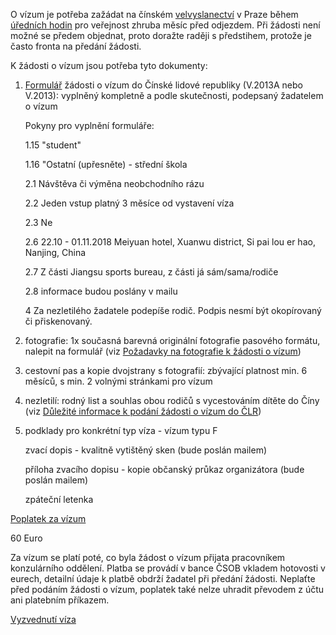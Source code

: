 O vízum je potřeba zažádat na čínském [velvyslanectví](https://www.google.co.uk/maps/place/Pelléova+71%2F18,+160+00+Praha+6-Bubeneč,+Czechia/@50.1014338,14.4052059,17z/data=!3m1!4b1!4m5!3m4!1s0x470b952784b3858f:0xf8889cacfd222c1a!8m2!3d50.1014304!4d14.4073946) v Praze během [úředních hodin](http://www.chinaembassy.cz/cze/lsyw/t1525474.htm) pro veřejnost zhruba měsíc před odjezdem. Při žádosti není možné se předem objednat, proto doražte raději s předstihem, protože je často fronta na předání žádosti. 

K žádosti o vízum jsou potřeba tyto dokumenty:

1) [Formulář](http://www.chinaembassy.cz/cze/lsyw/kzfks/P020140328781413758431.pdf) žádosti o vízum do Čínské lidové republiky (V.2013A nebo V.2013): vyplněný kompletně a podle skutečnosti, podepsaný žadatelem o vízum

    Pokyny pro vyplnění formuláře:

    1.15 "student"

    1.16 "Ostatní (upřesněte) - střední škola

    2.1 Návštěva či výměna neobchodního rázu

    2.2 Jeden vstup platný 3 měsíce od vystavení víza

    2.3 Ne

    2.6 22.10 - 01.11.2018 Meiyuan hotel, Xuanwu district, Si pai lou er hao, Nanjing, China

    2.7 Z části Jiangsu sports bureau, z části já sám/sama/rodiče

    2.8 informace budou poslány v mailu

    4 Za nezletilého žadatele podepíše rodič. Podpis nesmí být okopírovaný či přiskenovaný. 

2) fotografie: 1x současná barevná originální fotografie pasového formátu, nalepit na formulář (viz [Požadavky na fotografie k žádosti o vízum](http://www.chinaembassy.cz/cze/lsyw/viza/t1427711.htm))

3) cestovní pas a kopie dvojstrany s fotografií: zbývající platnost min. 6 měsíců, s min. 2 volnými stránkami pro vízum

4) nezletilí: rodný list a souhlas obou rodičů s vycestováním dítěte do Číny (viz [Důležité informace k podání žádosti o vízum do ČLR](www.chinaembassy.cz/cze/lsyw/viza/t753292.htm
))

5) podklady pro konkrétní typ víza - vízum typu F

    zvací dopis - kvalitně vytištěný sken (bude poslán mailem)

    příloha zvacího dopisu - kopie občanský průkaz organizátora (bude poslán mailem)

    zpáteční letenka

[Poplatek za vízum](http://www.chinaembassy.cz/cze/lsyw/viza/t753290.htm)

60 Euro

Za vízum se platí poté, co byla žádost o vízum přijata pracovníkem konzulárního oddělení. Platba se provádí v bance ČSOB vkladem hotovosti v eurech, detailní údaje k platbě obdrží žadatel při předání žádosti. Neplaťte před podáním žádosti o vízum, poplatek také nelze uhradit převodem z účtu ani platebním příkazem.

[Vyzvednutí víza](http://www.chinaembassy.cz/cze/lsyw/viza/t753290.htm)

